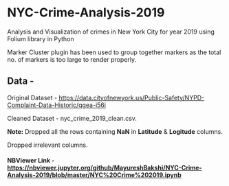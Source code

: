 # NYC-Crime-Analysis-2019
Analysis and Visualization of crimes in New York City for year 2019 using Folium library in Python

Marker Cluster plugin has been used to group together markers as the total no. of markers is too large to render properly.


## Data -
Original Dataset - https://data.cityofnewyork.us/Public-Safety/NYPD-Complaint-Data-Historic/qgea-i56i

Cleaned Dataset - nyc_crime_2019_clean.csv. 

__Note:__
Dropped all the rows containing __NaN__ in __Latitude__ & __Logitude__ columns.

Dropped irrelevant columns.


#### NBViewer Link - https://nbviewer.jupyter.org/github/MayureshBakshi/NYC-Crime-Analysis-2019/blob/master/NYC%20Crime%202019.ipynb

